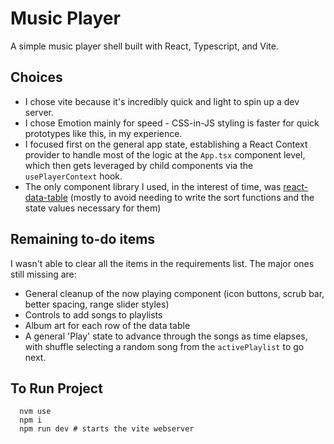 # Music Player

A simple music player shell built with React, Typescript, and Vite.

## Choices

- I chose vite because it's incredibly quick and light to spin up a dev server.
- I chose Emotion mainly for speed - CSS-in-JS styling is faster for quick prototypes like this, in my experience.
- I focused first on the general app state, establishing a React Context provider to handle most of the logic at the `App.tsx` component level, which then gets leveraged by child components via the `usePlayerContext` hook.
- The only component library I used, in the interest of time, was [react-data-table](https://github.com/jbetancur/react-data-table-component) (mostly to avoid needing to write the sort functions and the state values necessary for them)

## Remaining to-do items

I wasn't able to clear all the items in the requirements list. The major ones still missing are:

- General cleanup of the now playing component (icon buttons, scrub bar, better spacing, range slider styles)
- Controls to add songs to playlists
- Album art for each row of the data table
- A general 'Play' state to advance through the songs as time elapses, with shuffle selecting a random song from the `activePlaylist` to go next.

## To Run Project

```
  nvm use
  npm i
  npm run dev # starts the vite webserver
```
